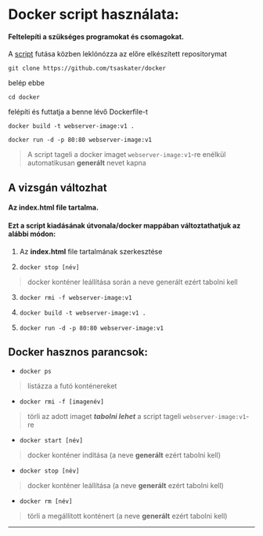 #  Docker script használata:

  #### Feltelepíti a szükséges programokat és csomagokat.
  
  A [script](https://github.com/tsaskater/leirasok/blob/master/Ubuntu/Scriptek/Docker/szkript) futása közben leklónózza az előre elkészített repositorymat
  
  `git clone https://github.com/tsaskater/docker`
  
  belép ebbe
  
  `cd docker`
  
  felépíti és futtatja a benne lévő Dockerfile-t
  
  ```
  docker build -t webserver-image:v1 .
  
  docker run -d -p 80:80 webserver-image:v1
  ```
  >A script tageli a docker imaget `webserver-image:v1`-re enélkül automatikusan **generált** nevet kapna
  
  
  

## A vizsgán változhat

 #### Az **index.html** file tartalma.

 #### Ezt a script kiadásának útvonala/docker mappában változtathatjuk az alábbi módon:

   1. Az **index.html** file tartalmának szerkesztése
   
   2. `docker stop [név]` 
   >docker konténer leállítása során a neve generált ezért tabolni kell
   
   3. `docker rmi -f webserver-image:v1`
   
   4. `docker build -t webserver-image:v1 . `
   
   5. `docker run -d -p 80:80 webserver-image:v1 `
   

## Docker hasznos parancsok:
  
  * `docker ps`
  >listázza a futó konténereket

  * `docker rmi -f [imagenév]`
  >törli az adott imaget ***tabolni lehet*** a script tageli `webserver-image:v1`-re
  
  * `docker start [név]`
  >docker konténer indítása (a neve **generált** ezért tabolni kell)
  
  * `docker stop [név]`
  >docker konténer leállítása (a neve **generált** ezért tabolni kell)
  
  * `docker rm [név]`
  >törli a megállított konténert (a neve **generált** ezért tabolni kell)
  ***
